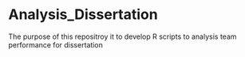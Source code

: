 # Analysis_Dissertation
The purpose of this repositroy it to develop R scripts to analysis team performance for dissertation
